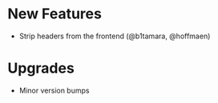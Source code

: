 # New Features
- Strip headers from the frontend (@b1tamara, @hoffmaen)

# Upgrades
- Minor version bumps
